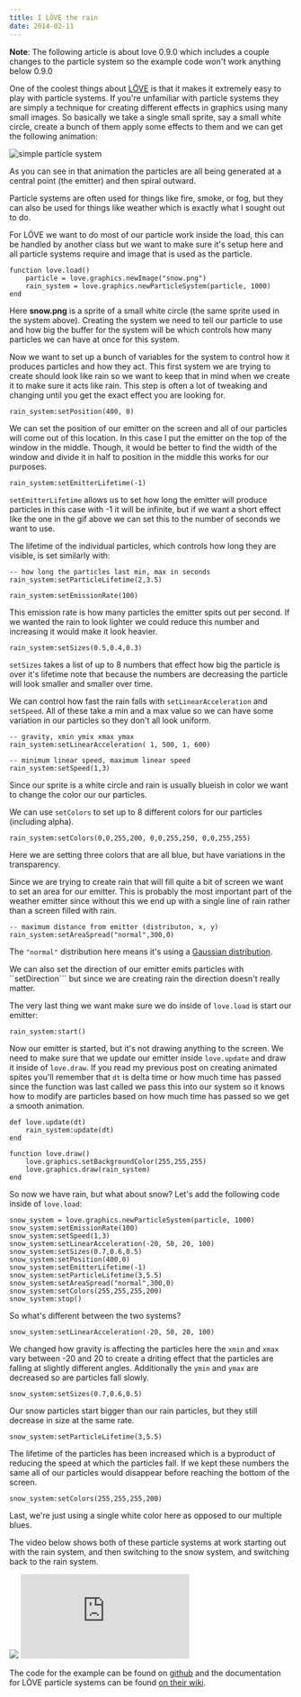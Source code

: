 ```yaml
---
title: I LÖVE the rain
date: 2014-02-11
---
```

**Note**: The following article is about love 0.9.0 which includes a couple changes to the particle system so the example code won't work anything below 0.9.0

One of the coolest things about [LÖVE](http://love2d.org) is that it makes it extremely easy to play with particle systems. If you're unfamiliar with particle systems they are simply a technique for creating different effects in graphics using many small images. So basically we take a single small sprite, say a small white circle, create a bunch of them apply some effects to them and we can get the following animation: 

![simple particle system](http://i.imgur.com/I0KcpNB.gif)

As you can see in that animation the particles are all being generated at a central point (the emitter) and then spiral outward. 

Particle systems are often used for things like fire, smoke, or fog, but they can also be used for things like weather which is exactly what I sought out to do.

For LÖVE we want to do most of our particle work inside the load, this can be handled by another class but we want to make sure it's setup here and all particle systems require and image that is used as the particle. 

```
function love.load()
	particle = love.graphics.newImage("snow.png")
	rain_system = love.graphics.newParticleSystem(particle, 1000)
end
```

Here **snow.png** is a sprite of a small white circle (the same sprite used in the system above). Creating the system we need to tell our particle to use and how big the buffer for the system will be which controls how many particles we can have at once for this system.

Now we want to set up a bunch of variables for the system to control how it produces particles and how they act. This first system we are trying to create should look like rain so we want to keep that in mind when we create it to make sure it acts like rain. This step is often a lot of tweaking and changing until you get the exact effect you are looking for.

```
rain_system:setPosition(400, 0)
```

We can set the position of our emitter on the screen and all of our particles will come out of this location. In this case I put the emitter on the top of the window in the middle. Though, it would be better to find the width of the window and divide it in half to position in the middle this works for our purposes. 

```
rain_system:setEmitterLifetime(-1)
```

```setEmitterLifetime``` allows us to set how long the emitter will produce particles in this case with -1 it will be infinite, but if we want a short effect like the one in the gif above we can set this to the number of seconds we want to use. 

The lifetime of the individual particles, which controls how long they are visible, is set similarly with:

```
-- how long the particles last min, max in seconds
rain_system:setParticleLifetime(2,3.5)
```


```
rain_system:setEmissionRate(100)
```

This emission rate is how many particles the emitter spits out per second. If we wanted the rain to look lighter we could reduce this number and increasing it would make it look heavier.

```
rain_system:setSizes(0.5,0.4,0.3)
```

```setSizes``` takes a list of up to 8 numbers that effect how big the particle is over it's lifetime note that because the numbers are decreasing the particle will look smaller and smaller over time.

We can control how fast the rain falls with ```setLinearAcceleration``` and ```setSpeed```. All of these take a min and a max value so we can have some variation in our particles so they don't all look uniform. 

```
-- gravity, xmin ymix xmax ymax
rain_system:setLinearAcceleration( 1, 500, 1, 600)

-- minimum linear speed, maximum linear speed
rain_system:setSpeed(1,3)
```

Since our sprite is a white circle and rain is usually blueish in color we want to change the color our our particles.

We can use ```setColors``` to set up to 8 different colors for our particles (including alpha).

```
rain_system:setColors(0,0,255,200, 0,0,255,250, 0,0,255,255)
```

Here we are setting three colors that are all blue, but have variations in the transparency.

Since we are trying to create rain that will fill quite a bit of screen we want to set an area for our emitter. This is probably the most important part of the weather emitter since without this we end up with a single line of rain rather than a screen filled with rain. 

```
-- maximum distance from emitter (distributon, x, y)
rain_system:setAreaSpread("normal",300,0)
```

The ```"normal"``` distribution here means it's using a [Gaussian distribution](http://en.wikipedia.org/wiki/Normal_distribution). 

We can also set the direction of our emitter emits particles with ``setDirection``` but since we are creating rain the direction doesn't really matter. 

The very last thing we want make sure we do inside of ```love.load``` is start our emitter: 

```
rain_system:start()
```

Now our emitter is started, but it's not drawing anything to the screen. We need to make sure that we update our emitter inside ```love.update``` and draw it inside of ```love.draw```. If you read my previous post on creating animated spites you'll remember that ```dt``` is delta time or how much time has passed since the function was last called we pass this into our system so it knows how to modify are particles based on how much time has passed so we get a smooth animation. 

```
def love.update(dt)
	rain_system:update(dt)
end

function love.draw()
	love.graphics.setBackgroundColor(255,255,255)
	love.graphics.draw(rain_system)
end
```

So now we have rain, but what about snow? Let's add the following code inside of ```love.load```:

```
snow_system = love.graphics.newParticleSystem(particle, 1000)
snow_system:setEmissionRate(100)
snow_system:setSpeed(1,3)
snow_system:setLinearAcceleration(-20, 50, 20, 100)
snow_system:setSizes(0.7,0.6,0.5)
snow_system:setPosition(400,0)
snow_system:setEmitterLifetime(-1)
snow_system:setParticleLifetime(3,5.5)
snow_system:setAreaSpread("normal",300,0)
snow_system:setColors(255,255,255,200)
snow_system:stop()
```

So what's different between the two systems? 

```
snow_system:setLinearAcceleration(-20, 50, 20, 100)
```
We changed how gravity is affecting the particles here the ```xmin``` and ```xmax``` vary between -20 and 20 to create a driting effect that the particles are falling at slightly different angles. Additionally the ```ymin``` and ```ymax``` are decreased so are particles fall slowly. 

```
snow_system:setSizes(0.7,0.6,0.5)
```

Our snow particles start bigger than our rain particles, but they still decrease in size at the same rate. 

```
snow_system:setParticleLifetime(3,5.5)
```

The lifetime of the particles has been increased which is a byproduct of reducing the speed at which the particles fall. If we kept these numbers the same all of our particles would disappear before reaching the bottom of the screen. 

```
snow_system:setColors(255,255,255,200)
```

Last, we're just using a single white color here as opposed to our multiple blues. 

The video below shows both of these particle systems at work starting out with the rain system, and then switching to the snow system, and switching back to the rain system. 


<div class="youtube_resize">
	<img src="/images/youtube_placeholder.png">
	<iframe class="youtube_frame" src="http://www.youtube.com/embed/-t1MwZ-wxNs?rel=0" frameborder="0" allowfullscreen></iframe>
</div>

The code for the example can be found on [github](https://github.com/LindseyB/love_weather) and the documentation for LÖVE particle systems can be found [on their wiki](http://love2d.org/wiki/ParticleSystem).